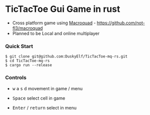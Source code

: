 # TicTacToe Gui Game in rust
- Cross platform game using [Macroquad](https://macroquad.rs/) - https://github.com/not-fl3/macroquad
- Planned to be Local and online multiplayer

### Quick Start
```shell
$ git clone git@github.com:DuskyElf/TicTacToe-mq-rs.git
$ cd TicTacToe-mq-rs
$ cargo run --release
```

### Controls
- <kbd>w</kbd>
<kbd>a</kbd>
<kbd>s</kbd>
<kbd>d</kbd> movement in game / menu

- <kbd>Space</kbd> select cell in game
- <kbd>Enter</kbd> / <kbd>return</kbd> select in menu
